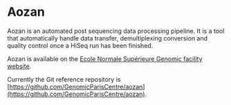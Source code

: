 Aozan
=======

Aozan is an automated post sequencing data processing pipeline. It is a tool that automatically handle data transfer, demultiplexing conversion and quality control once a HiSeq run has been finished. 

Aozan is available on the [Ecole Normale Supérieure Genomic facility website](http://outils.genomique.biologie.ens.fr/aozan).

Currently the Git reference repository is [https://github.com/GenomicParisCentre/aozan](https://github.com/GenomicParisCentre/aozan).
